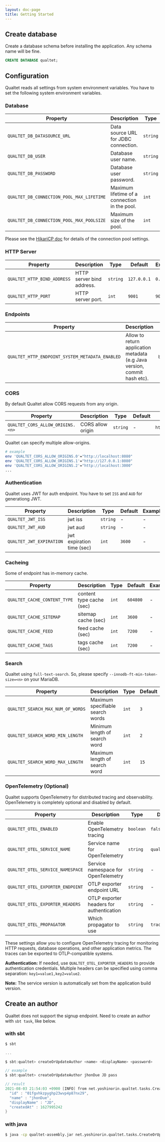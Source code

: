 ```yaml
---
layout: doc-page
title: Getting Started
---
```


## Create database

Create a database schema before installing the application. Any schema name will be fine.

```sql
CREATE DATABASE qualtet;
```

## Configuration

Qualtet reads all settings from system environment variables. You have to set the following system environment variables.

### Database

|Property|Description|Type|Default|Example|
|---|---|---|---|---|
|`QUALTET_DB_DATASOURCE_URL`|Data source URL for JDBC connection.|`string`|-|`jdbc:mariadb://127.0.0.1/cahsper?useUnicode=true&characterEncoding=utf8mb4`|
|`QUALTET_DB_USER`|Database user name.|`string`|-|`root`|
|`QUALTET_DB_PASSWORD`|Database user password.|`string`|-|`pass`|
|`QUALTET_DB_CONNECTION_POOL_MAX_LIFETIME`|Maximum lifetime of a connection in the pool.|`int`|`1800000`|`1800000`|
|`QUALTET_DB_CONNECTION_POOL_MAX_POOLSIZE`|Maximum size of the pool.|`int`|`10`|`10`|

Please see the [HikariCP doc](https://github.com/brettwooldridge/HikariCP) for details of the connection pool settings.

### HTTP Server

|Property|Description|Type|Default|Example|
|---|---|---|---|---|
|`QUALTET_HTTP_BIND_ADDRESS`|HTTP server bind address.|`string`|`127.0.0.1`|`0.0.0.0`|
|`QUALTET_HTTP_PORT`|HTTP server port.|`int`|`9001`|`9001`|

### Endpoints

|Property|Description|Type|Default|Example|
|---|---|---|---|---|
|`QUALTET_HTTP_ENDPOINT_SYSTEM_METADATA_ENABLED`| Allow to return application metadata (e.g Java version, commit hash etc). |`boolean`|`false`|`false`|

### CORS

By default Qualtet allow CORS requests from any origin.

|Property|Description|Type|Default|Example|
|---|---|---|---|---|
|`QUALTET_CORS_ALLOW_ORIGINS.<n>`|CORS allow origin|`string`| - |`http://localhost:8080`|

Qualtet can specify multiple allow-origins.

```sh
# example
env 'QUALTET_CORS_ALLOW_ORIGINS.0'="http://localhost:8080"
env 'QUALTET_CORS_ALLOW_ORIGINS.1'="http://127.0.0.1:8080"
env 'QUALTET_CORS_ALLOW_ORIGINS.2'="http://localhost:3000"
...
```

### Authentication

Qualtet uses JWT for auth endpoint. You have to set `ISS` and `AUD` for generationg JWT.

|Property|Description|Type|Default|Example|
|---|---|---|---|---|
|`QUALTET_JWT_ISS `|jwt iss|`string`|-|-|
|`QUALTET_JWT_AUD `|jwt aud|`string`|-|-|
|`QUALTET_JWT_EXPIRATION `|jwt expiration time (sec)|`int`|`3600`|-|

### Cacheing

Some of endpoint has in-memory cache.

|Property|Description|Type|Default|Example|
|---|---|---|---|---|
|`QUALTET_CACHE_CONTENT_TYPE `|content type cache (sec)|`int`|`604800`|-|
|`QUALTET_CACHE_SITEMAP `|sitemap cache (sec)|`int`|`3600`|-|
|`QUALTET_CACHE_FEED `|feed cache (sec)|`int`|`7200`|-|
|`QUALTET_CACHE_TAGS `|tags cache (sec)|`int`|`7200`|-|

### Search

Qualtet using `full-text-search`. So, please specify `--innodb-ft-min-token-size=<n>` on your MariaDB.

|Property|Description|Type|Default|Example|
|---|---|---|---|---|
|`QUALTET_SEARCH_MAX_NUM_OF_WORDS `|Maximum specifiable search words|`int`|`3`|-|
|`QUALTET_SEARCH_WORD_MIN_LENGTH `|Minimum length of search word|`int`|`2`|-|
|`QUALTET_SEARCH_WORD_MAX_LENGTH `|Maximum length of search word|`int`|`15`|-|

### OpenTelemetry (Optional)

Qualtet supports OpenTelemetry for distributed tracing and observability. OpenTelemetry is completely optional and disabled by default.

|Property|Description|Type|Default|Example|
|---|---|---|---|---|
|`QUALTET_OTEL_ENABLED`|Enable OpenTelemetry tracing|`boolean`|`false`|`true`|
|`QUALTET_OTEL_SERVICE_NAME`|Service name for OpenTelemetry|`string`|`qualtet`|`my-service`|
|`QUALTET_OTEL_SERVICE_NAMESPACE`|Service namespace for OpenTelemetry|`string`|-|`production`|
|`QUALTET_OTEL_EXPORTER_ENDPOINT`|OTLP exporter endpoint URL|`string`|-|`http://localhost:4317`|
|`QUALTET_OTEL_EXPORTER_HEADERS`|OTLP exporter headers for authentication|`string`|-|`Authorization=Bearer token123`|
|`QUALTET_OTEL_PROPAGATOR`|Which propagator to use|`string`|`tracecontext`|`tracecontext,baggage`|

These settings allow you to configure OpenTelemetry tracing for monitoring HTTP requests, database operations, and other application metrics. The traces can be exported to OTLP-compatible systems.

**Authentication:** If needed, use `QUALTET_OTEL_EXPORTER_HEADERS` to provide authentication credentials. Multiple headers can be specified using comma separation: `key1=value1,key2=value2`.

**Note:** The service version is automatically set from the application build version.

## Create an author

Qualtet does not support the signup endpoint. Need to create an author with `sbt task`, like below.

### with sbt

```scala
$ sbt

...

$ sbt:qualtet> createOrUpdateAuthor <name> <displayName> <password>

// example
$ sbt:qualtet> createOrUpdateAuthor jhonDue JD pass

// result
2021-08-03 21:54:03 +0900 [INFO] from net.yoshinorin.qualtet.tasks.CreateOrUpdateAuthor$ - author created: {
  "id" : "01fgvhkzpyghp23wvp4p87nx29",
  "name" : "jhonDue",
  "displayName" : "JD",
  "createdAt" : 1627995242
}
```

### with java

```sh
$ java -cp qualtet-assembly.jar net.yoshinorin.qualtet.tasks.CreateOrUpdateAuthor <name> <displayName> <password>
```
